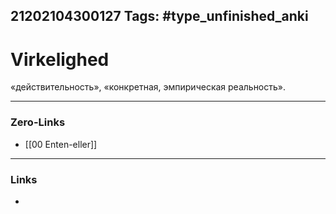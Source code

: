 21202104300127
Tags: #type_unfinished_anki
---
# Virkelighed

«действительность», «конкретная, эмпирическая реальность». 

---
### Zero-Links
- [[00 Enten-eller]]
---
### Links
-